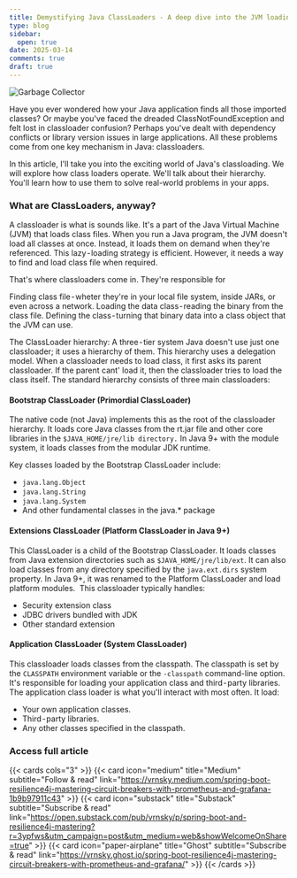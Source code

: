 ```yaml
---
title: Demystifying Java ClassLoaders - A deep dive into the JVM loading mechanism
type: blog
sidebar:
  open: true
date: 2025-03-14
comments: true
draft: true
---
```


![Garbage Collector](/images/2025-03-14-classloaders/loading.png "Loading")

Have you ever wondered how your Java application finds all those imported classes?
Or maybe you've faced the dreaded ClassNotFoundException and felt lost in classloader confusion?
Perhaps you've dealt with dependency conflicts or library version issues in large applications.
All these problems come from one key mechanism in Java: classloaders.

In this article, I'll take you into the exciting world of Java's classloading.
We will explore how class loaders operate. We'll talk about their hierarchy. You'll learn how to use
them to solve real-world problems in your apps.

### What are ClassLoaders, anyway?
A classloader is what is sounds like. It's a part of the Java Virtual Machine (JVM) that loads class files.
When you run a Java program, the JVM doesn't load all classes at once. Instead, it loads
them on demand when they're referenced. This lazy - loading strategy is efficient. However, it needs a way to find and load class file when required.

That's where classloaders come in. They're responsible for

Finding class file - wheter they're in your local file system, inside JARs, or even across a network.
Loading the data class - reading the binary from the class file.
Defining the class - turning that binary data into a class object that the JVM can use.

The ClassLoader hierarchy: A three - tier system
Java doesn't use just one classloader; it uses a hierarchy of them. This hierarchy uses a delegation model. When a classloader needs to load class, it first asks its parent classloader. If the parent cant' load it, then the classloader tries to load the class itself.
The standard hierarchy consists of three main classloaders:
#### Bootstrap ClassLoader (Primordial ClassLoader)
The native code (not Java) implements this as the root of the classloader hierarchy.
It loads core Java classes from the rt.jar file and other core libraries in the `$JAVA_HOME/jre/lib directory.`
In Java 9+ with the module system, it loads classes from the modular JDK runtime.

Key classes loaded by the Bootstrap ClassLoader include:
- `java.lang.Object`
- `java.lang.String`
- `java.lang.System`
- And other fundamental classes in the java.* package

#### Extensions ClassLoader (Platform ClassLoader in Java 9+)
This ClassLoader is a child of the Bootstrap ClassLoader. It loads classes from Java extension
directories such as `$JAVA_HOME/jre/lib/ext`. It can also load classes from any directory specified by
the `java.ext.dirs` system property. In Java 9+, it was renamed to the Platform ClassLoader and load platform modules. 
This classloader typically handles:
- Security extension class
- JDBC drivers bundled with JDK
- Other standard extension


#### Application ClassLoader (System ClassLoader)
This classloader loads classes from the classpath. The classpath is set by the `CLASSPATH` environment variable or the `-classpath`
command-line option. It's responsible for loading your application class and third - party libraries.
The application class loader is what you'll interact with most often. It load:
- Your own application classes.
- Third - party libraries.
- Any other classes specified in the classpath.

### Access full article
{{< cards cols="3" >}}
{{< card icon="medium" title="Medium" subtitle="Follow & read" link="https://vrnsky.medium.com/spring-boot-resilience4j-mastering-circuit-breakers-with-prometheus-and-grafana-1b9b97911c43" >}}
{{< card icon="substack" title="Substack" subtitle="Subscribe & read" link="https://open.substack.com/pub/vrnsky/p/spring-boot-and-resilience4j-mastering?r=3ypfws&utm_campaign=post&utm_medium=web&showWelcomeOnShare=true"  >}}
{{< card icon="paper-airplane" title="Ghost" subtitle="Subscribe & read" link="https://vrnsky.ghost.io/spring-boot-resilience4j-mastering-circuit-breakers-with-prometheus-and-grafana/"  >}}
{{< /cards >}}
